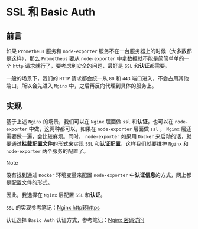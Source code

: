 # SSL 和 Basic Auth

## 前言

如果 `Prometheus` 服务和 `node-exporter` 服务不在一台服务器上的时候（大多数都是这样），那么 `Prometheus` 要从 `node-exporter` 中拿数据就不能是简简单单的一个 `http` 请求就行了，要考虑到安全的问题，最好是 `SSL` 和**认证**都需要。

一般的场景下，我们的 `HTTP` 请求都会统一从 `80` 和 `443` 端口进入，不会占用其他端口，所以会先进入 `Nginx` 中，之后再反向代理到具体的服务上。

## 实现

基于上述 `Nginx` 的场景，我们可以在 `Nginx` 层面做 `ssl` 和**认证**，也可以在 `node-exporter` 中做，这两种都可以，如果在 `node-exporter` 层面做 `ssl` ， `Nginx` 层还需要做一遍，会比较麻烦。同时， `node-exporter` 如果用 `Docker` 来启动的话，就要通过**挂载配置文件**的形式来实现 `SSL` 和**认证配置**，这样我们就要维护 `Nginx` 和 `node-exporter` 两个服务的配置了。

> [!note]
> 没有找到通过 `Docker` 环境变量来配置 `node-exporter` 中**认证信息**的方式，网上都是配置文件的形式。

因此，我选择在 `Nginx` 层配置 `SSL` 和**认证**。

`SSL` 的实现参考笔记：[Nginx http转https](../../../../../Nginx/配置篇/http转https.md)

认证选择 `Basic Auth` 认证方式，参考笔记：[Nginx 密码访问](../../../../../Nginx/配置篇/密码访问.md)
